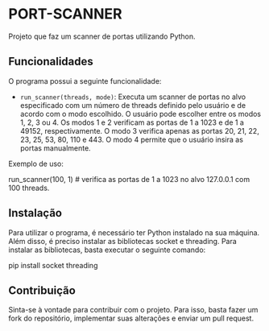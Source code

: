 # PORT-SCANNER

Projeto que faz um scanner de portas utilizando Python.


## Funcionalidades

O programa possui a seguinte funcionalidade:

- `run_scanner(threads, mode)`: Executa um scanner de portas no alvo especificado com um número de threads definido pelo usuário e de acordo com o modo escolhido. O usuário pode escolher entre os modos 1, 2, 3 ou 4. Os modos 1 e 2 verificam as portas de 1 a 1023 e de 1 a 49152, respectivamente. O modo 3 verifica apenas as portas 20, 21, 22, 23, 25, 53, 80, 110 e 443. O modo 4 permite que o usuário insira as portas manualmente.

Exemplo de uso:

run_scanner(100, 1) # verifica as portas de 1 a 1023 no alvo 127.0.0.1 com 100 threads.


## Instalação

Para utilizar o programa, é necessário ter Python instalado na sua máquina. Além disso, é preciso instalar as bibliotecas socket e threading. Para instalar as bibliotecas, basta executar o seguinte comando:

pip install socket threading


## Contribuição

Sinta-se à vontade para contribuir com o projeto. Para isso, basta fazer um fork do repositório, implementar suas alterações e enviar um pull request.